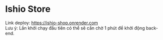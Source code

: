 # Ishio Store

Link deploy: https://ishio-shop.onrender.com  
Lưu ý: Lần khởi chạy đầu tiên có thể sẽ cần chờ 1 phút để khởi động back-end.
